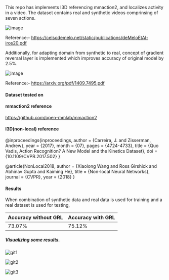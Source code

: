 This repo has implements I3D referencing mmaction2, and localizes activity in a video. The dataset contains real and synthetic videos comprinsing of seven actions.

![image](https://user-images.githubusercontent.com/68541043/150665120-765a790c-8344-4e42-9cde-3ecd41f0131e.png)

Reference:- https://celsodemelo.net/static/publications/deMeloEtAl-iros20.pdf

Additionally, for adapting domain from synthetic to real, concept of gradient reversal layer is implemented which improves accuracy of original model by 2.5%.

![image](https://user-images.githubusercontent.com/68541043/150665145-454c05a9-089a-4f8d-b3e8-8ee135559f67.png)

Reference:- https://arxiv.org/pdf/1409.7495.pdf

#### Dataset tested on

#### mmaction2 reference 
https://github.com/open-mmlab/mmaction2

#### I3D(non-local) reference
@inproceedings{inproceedings,
  author = {Carreira, J. and Zisserman, Andrew},
  year = {2017},
  month = {07},
  pages = {4724-4733},
  title = {Quo Vadis, Action Recognition? A New Model and the Kinetics Dataset},
  doi = {10.1109/CVPR.2017.502}
}

@article{NonLocal2018,
  author =   {Xiaolong Wang and Ross Girshick and Abhinav Gupta and Kaiming He},
  title =    {Non-local Neural Networks},
  journal =  {CVPR},
  year =     {2018}
}

#### Results 

When combination of synthetic data and real data is used for training and a real dataset is used for testing,

| Accuracy without GRL  | Accuracy with GRL |
| -------------         | -------------     |
| 73.07%                | 75.12%            |

##### Visualizing some results.

![git1](https://user-images.githubusercontent.com/68541043/150665227-8c745060-26dc-4fa5-b3ed-1e2f49ea45da.gif)

![git2](https://user-images.githubusercontent.com/68541043/150665231-8f3f38c9-c5ef-44a9-80a6-d1b34c6fe7a8.gif)

![git3](https://user-images.githubusercontent.com/68541043/150665234-0c7ba4e3-4f4b-4937-be4c-ea3d536fbfd6.gif)

